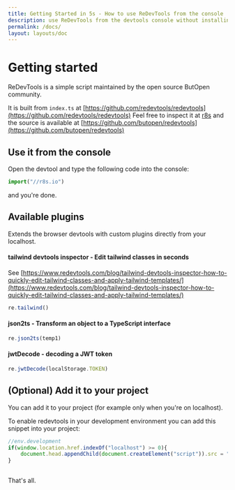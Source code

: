 ```yaml
---
title: Getting Started in 5s - How to use ReDevTools from the console
description: use ReDevTools from the devtools console without installing anything  
permalink: /docs/
layout: layouts/doc
---
```


# Getting started
    
ReDevTools is a simple script maintained by the open source ButOpen community.

It is built from `index.ts` at [https://github.com/redevtools/redevtools](https://github.com/redevtools/redevtools) 
Feel free to inspect it at [r8s](https://r8s.io) and the source 
is available at [https://github.com/butopen/redevtools](https://github.com/butopen/redevtools) 

## Use it from the console

Open the devtool and type the following code into the console: 

```javascript
import("//r8s.io")
```

and you're done.


## Available plugins
Extends the browser devtools with custom plugins directly from your localhost.


#### tailwind devtools inspector - Edit tailwind classes in seconds
See [https://www.redevtools.com/blog/tailwind-devtools-inspector-how-to-quickly-edit-tailwind-classes-and-apply-tailwind-templates/](https://www.redevtools.com/blog/tailwind-devtools-inspector-how-to-quickly-edit-tailwind-classes-and-apply-tailwind-templates/)


```javascript
re.tailwind()
```

#### json2ts - Transform an object to a TypeScript interface

```javascript
re.json2ts(temp1)
```


#### jwtDecode - decoding a JWT token

```javascript
re.jwtDecode(localStorage.TOKEN)
```




## (Optional) Add it to your project

You can add it to your project (for example only when you're on localhost).

To enable redevtools in your development environment you can add this snippet into your project:

```javascript
//env.development
if(window.location.href.indexOf("localhost") >= 0){
    document.head.appendChild(document.createElement("script")).src = "//r8s.io"
} 
    
```
That's all.
